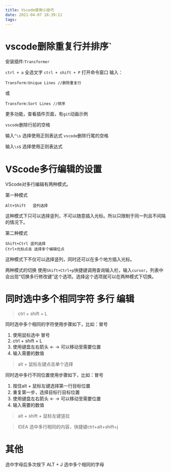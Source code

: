 ```yaml
---
title: Vscode使用小技巧
date: 2021-04-07 18:39:11
tags:
---
```


# vscode删除重复行并排序`
安装插件:`Transformer`

`ctrl + a` 全选文字
`ctrl + shift + P` 打开命令窗口
输入：
```
Transform:Unique Lines //删除重复行
```
或
```
Transform:Sort Lines //排序
```
更多功能，查看插件页面，有`git`动画示例

`vscode`删除行前的空格

输入`^\s`
选择使用正则表达式
`vscode`删除行尾的空格

输入`\s$`
选择使用正则表达式

# VScode多行编辑的设置
VScode对多行编辑有两种模式。

第一种模式

```
Alt+Shift   竖列选择
```

这种模式下只可以选择竖列，不可以随意插入光标。所以只限制于同一列且不间隔的情况下。

第二种模式

```
Shift+Ctrl 竖列选择
Ctrl+光标点击 选择多个编辑位点
```

这种模式下不仅可以选择竖列，同时还可以在多个地方插入光标。

两种模式的切换
使用`Shift+Ctrl+p`快捷键调用查询输入栏，输入`cursor`，列表中会出现“切换多行修改键”这个选项。选择这个选项就可以在两种模式下切换。

# 同时选中多个相同字符 多行 编辑

> ctrl + shift + L

同时选中多个相同的字符使用步骤如下，比如：冒号

1. 使用鼠标选中  冒号
2. ctrl + shift + L
3. 使用键盘左右箭头 ← → 可以移动至需要位置
4. 输入需要的数值

> alt + 鼠标左键点击单个选择

同时选中多行不同位置使用步骤如下，比如：冒号

1. 按住alt + 鼠标左键选择第一行目标位置
2. 重复第一步，选择目标行目标位置
3. 使用键盘左右箭头 ← → 可以移动至需要位置
4. 输入需要的数值

> alt + shift + 鼠标左键竖拉

> IDEA 选中多行相同的内容，快捷键ctrl+alt+shift+j

# 其他
选中字母后多次按下 ALT + J 选中多个相同的字母